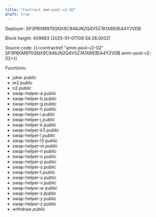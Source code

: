 ```yaml
---
title: "Contract amm-pool-v2-02"
draft: true
---
```

Deployer: SP3PB0M970QNX9C948JN2Q4V5Z7A1X893EA4Y2VDB


 



Block height: 409883 (2025-01-01T09:34:26.000Z)

Source code: {{<contractref "amm-pool-v2-02" SP3PB0M970QNX9C948JN2Q4V5Z7A1X893EA4Y2VDB amm-pool-v2-02>}}

Functions:

* joker _public_
* m2 _public_
* n2 _public_
* swap-helper-a _public_
* swap-helper-b _public_
* swap-helper-g _public_
* swap-helper-h _public_
* swap-helper-i _public_
* swap-helper-j _public_
* swap-helper-k _public_
* swap-helper-k3 _public_
* swap-helper-l _public_
* swap-helper-l3 _public_
* swap-helper-m _public_
* swap-helper-n _public_
* swap-helper-o _public_
* swap-helper-p _public_
* swap-helper-s _public_
* swap-helper-t _public_
* swap-helper-u _public_
* swap-helper-v _public_
* swap-helper-w _public_
* swap-helper-x _public_
* swap-helper-y _public_
* swap-helper-z _public_
* withdraw _public_
